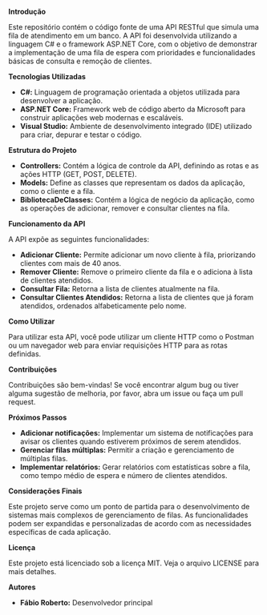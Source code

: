 **Introdução**

Este repositório contém o código fonte de uma API RESTful que simula uma fila de atendimento em um banco. A API foi desenvolvida utilizando a linguagem C# e o framework ASP.NET Core, com o objetivo de demonstrar a implementação de uma fila de espera com prioridades e funcionalidades básicas de consulta e remoção de clientes.

**Tecnologias Utilizadas**

* **C#:** Linguagem de programação orientada a objetos utilizada para desenvolver a aplicação.
* **ASP.NET Core:** Framework web de código aberto da Microsoft para construir aplicações web modernas e escaláveis.
* **Visual Studio:** Ambiente de desenvolvimento integrado (IDE) utilizado para criar, depurar e testar o código.

**Estrutura do Projeto**

* **Controllers:** Contém a lógica de controle da API, definindo as rotas e as ações HTTP (GET, POST, DELETE).
* **Models:** Define as classes que representam os dados da aplicação, como o cliente e a fila.
* **BibliotecaDeClasses:** Contém a lógica de negócio da aplicação, como as operações de adicionar, remover e consultar clientes na fila.

**Funcionamento da API**

A API expõe as seguintes funcionalidades:

* **Adicionar Cliente:** Permite adicionar um novo cliente à fila, priorizando clientes com mais de 40 anos.
* **Remover Cliente:** Remove o primeiro cliente da fila e o adiciona à lista de clientes atendidos.
* **Consultar Fila:** Retorna a lista de clientes atualmente na fila.
* **Consultar Clientes Atendidos:** Retorna a lista de clientes que já foram atendidos, ordenados alfabeticamente pelo nome.

**Como Utilizar**

Para utilizar esta API, você pode utilizar um cliente HTTP como o Postman ou um navegador web para enviar requisições HTTP para as rotas definidas.

**Contribuições**

Contribuições são bem-vindas! Se você encontrar algum bug ou tiver alguma sugestão de melhoria, por favor, abra um issue ou faça um pull request.

**Próximos Passos**

* **Adicionar notificações:** Implementar um sistema de notificações para avisar os clientes quando estiverem próximos de serem atendidos.
* **Gerenciar filas múltiplas:** Permitir a criação e gerenciamento de múltiplas filas.
* **Implementar relatórios:** Gerar relatórios com estatísticas sobre a fila, como tempo médio de espera e número de clientes atendidos.

**Considerações Finais**

Este projeto serve como um ponto de partida para o desenvolvimento de sistemas mais complexos de gerenciamento de filas. As funcionalidades podem ser expandidas e personalizadas de acordo com as necessidades específicas de cada aplicação.

**Licença**

Este projeto está licenciado sob a licença MIT. Veja o arquivo LICENSE para mais detalhes.

**Autores**

* **Fábio Roberto:** Desenvolvedor principal
